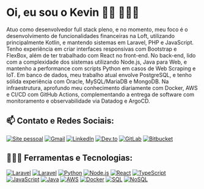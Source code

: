 # Oi, eu sou o Kevin 👋🏾 👨🏾‍💻

Atuo como desenvolvedor full stack pleno, e no momento, meu foco é o desenvolvimento de funcionalidades financeiras na Loft, utilizando principalmente Kotlin, e mantendo sistemas em Laravel, PHP e JavaScript. Tenho experiência em criar interfaces responsivas com Bootstrap e FlexBox, além de ter trabalhado com React no front-end. No back-end, lido com a complexidade dos sistemas utilizando Node.js, Java para Web, e mantenho a performance com scripts Python em casos de Web Scraping e IoT. Em banco de dados, meu trabalho atual envolve PostgreSQL, e tenho sólida experiência com Oracle, MySQL/MariaDB e MongoDB. Na infraestrutura, aprofundo meu conhecimento diariamente com Docker, AWS e CI/CD com GitHub Actions, complementando a entrega de software com monitoramento e observabilidade via Datadog e ArgoCD.
<br>
## 📫 Contato e Redes Sociais:

<div>
	<a href="https://kevincerqueira.github.io/"><img alt="Site pessoal" src="https://img.shields.io/badge/-Meu%20site-%100000?style=for-the-badge&logoColor=white&style=flat"></a>
	<a href="mailto:kevincerqueira.dev@gmail.com"><img alt="Gmail" src="https://img.shields.io/badge/Gmail-EA4335?style=for-the-badge&logo=gmail&logoColor=white&style=flat"></a>
	<a href="https://www.linkedin.com/in/KevinCerqueira"><img alt="LinkedIn" src="https://img.shields.io/badge/LinkedIn-0A66C2?style=for-the-badge&logo=linkedin&logoColor=white&style=flat"></a>
	<a href="https://dev.to/kevincerqueira"><img alt="Dev.to" src="https://img.shields.io/badge/dev.to-0A0A0A?style=for-the-badge&logo=dev.to&logoColor=white&style=flat"></a>
	<a href="https://gitlab.com/KevinCerqueira"><img alt="GitLab" src="https://img.shields.io/badge/GitLab-330F63?style=for-the-badge&logo=gitlab&logoColor=FC6D26&style=flat"></a> 
	<a href="https://bitbucket.org/kevincerqueira/"><img alt="Bitbucket" src="https://img.shields.io/badge/Bitbucket-FFF?style=for-the-badge&logo=bitbucket&logoColor=0052CC&style=flat"></a> 
</div>

## 👨🏾‍💻 Ferramentas e Tecnologias:
<div>
	<a href="https://kevincerqueira.github.io/"><img alt="Laravel" src="https://img.shields.io/badge/Kotlin-7F52FF?style=for-the-badge&logo=kotlin&logoColor=white&style=flat"></a> 
	<a href="https://kevincerqueira.github.io/"><img alt="Laravel" src="https://img.shields.io/badge/Laravel-FF2D20?style=for-the-badge&logo=laravel&logoColor=white&style=flat"></a> 
	<a href="https://kevincerqueira.github.io/"><img alt="Python" src="https://img.shields.io/badge/Python-3776AB?style=for-the-badge&logo=python&logoColor=white&style=flat"></a> 
	<a href="https://kevincerqueira.github.io/"><img alt="Node.js" src="https://img.shields.io/badge/Node.js-43853D?style=for-the-badge&logo=node.js&logoColor=white&style=flat"></a> 
	<a href="https://kevincerqueira.github.io/"><img alt="React" src="https://img.shields.io/badge/React-20232A?style=for-the-badge&logo=react&logoColor=61DAFB&style=flat"></a> 
	<a href="https://kevincerqueira.github.io/"><img alt="TypeScript" src="https://img.shields.io/badge/TypeScript-007ACC?style=for-the-badge&logo=typescript&logoColor=white&style=flat"></a> 
	<a href="https://kevincerqueira.github.io/"><img alt="JavaScript" src="https://img.shields.io/badge/JavaScript-F7DF1E?style=for-the-badge&logo=javascript&logoColor=black&style=flat"></a> 
	<a href="https://kevincerqueira.github.io/"><img alt="Java" src="https://img.shields.io/badge/Java-ED8B00?style=for-the-badge&logo=coffeescript&logoColor=white&style=flat"></a>
	<a href="https://kevincerqueira.github.io/"><img alt="AWS" src="https://img.shields.io/badge/AWS-232F3E?style=for-the-badge&logo=amazon-aws&logoColor=white&style=flat"></a>
	<a href="https://kevincerqueira.github.io/"><img alt="Docker" src="https://img.shields.io/badge/Docker-2496ED?style=for-the-badge&logo=docker&logoColor=white&style=flat"></a>
	<a href="https://kevincerqueira.github.io/"><img alt="SQL" src="https://img.shields.io/badge/SQL-003545?style=for-the-badge&logo=mariadb&logoColor=white&style=flat"></a>
	<a href="https://kevincerqueira.github.io/"><img alt="NoSQL" src="https://img.shields.io/badge/NoSQL-47A248?style=for-the-badge&logo=mongodb&logoColor=white&style=flat"></a>
</div>
